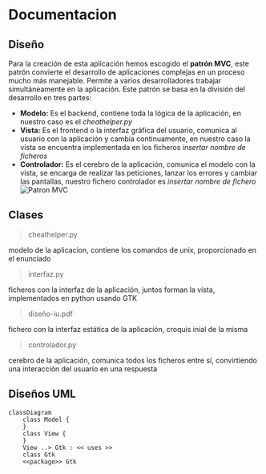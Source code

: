 # Documentacion
## Diseño
Para la creación de esta aplicación hemos escogido el **patrón MVC**, este patrón convierte el desarrollo de aplicaciones complejas en un proceso mucho más manejable. Permite a varios desarrolladores trabajar simultáneamente en la aplicación.
 Este patrón se basa en la división del desarrollo en tres partes:
- **Modelo:** Es el backend, contiene toda la lógica de la aplicación, en nuestro caso es el *cheathelper.py*
- **Vista:** Es el frontend o la interfaz gráfica del usuario, comunica al usuario con la aplicación y cambia continuamente, en nuestro caso la vista se encuentra implementada en los ficheros *insertar nombre de ficheros*
- **Controlador:** Es el cerebro de la aplicación, comunica el modelo con la vista, se encarga de realizar las peticiones, lanzar los errores y cambiar las pantallas, nuestro fichero controlador es *insertar nombre de fichero*
![Patron MVC](https://www.freecodecamp.org/espanol/news/content/images/size/w1600/2021/06/MVC3.png)
## Clases

> cheathelper.py
 
 modelo de la aplicacion, contiene los comandos de unix, proporcionado en el enunciado
 
> interfaz.py
 
  ficheros con la interfaz de la aplicación, juntos forman la vista, implementados en python usando GTK
  
> diseño-iu.pdf

 fichero con la interfaz estática de la aplicación, croquis inial de la misma
 
> controlador.py

 cerebro de la aplicación, comunica todos los ficheros entre sí, convirtiendo una interacción del usuario en una respuesta

## Diseños UML
```mermaid
classDiagram
    class Model {
	}
	class View {
	}
	View ..> Gtk : << uses >>
	class Gtk
	<<package>> Gtk
```
